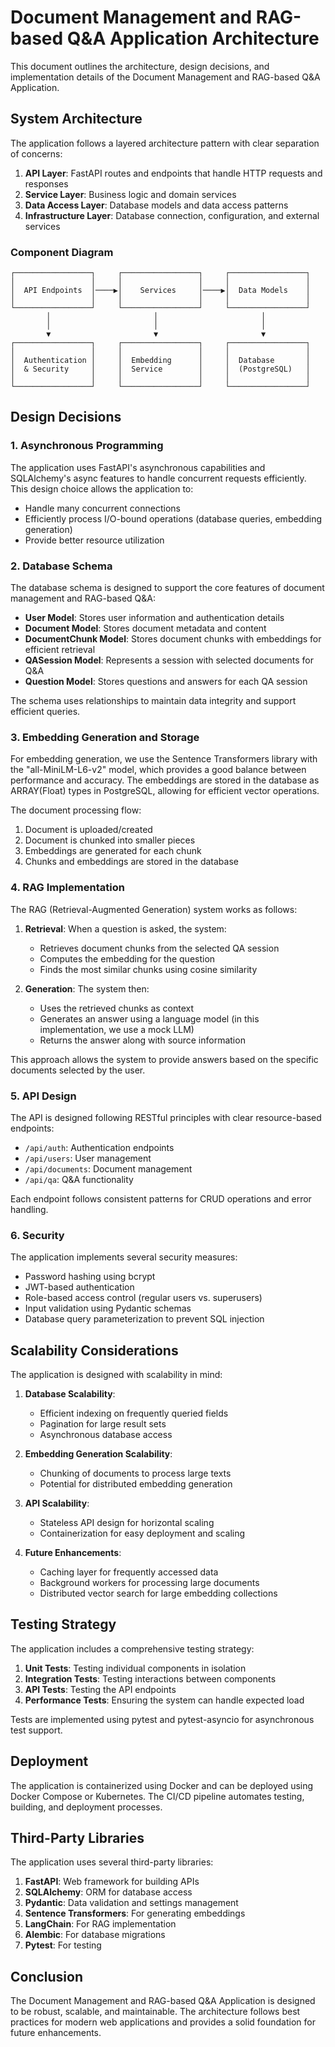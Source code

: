 # Document Management and RAG-based Q&A Application Architecture

This document outlines the architecture, design decisions, and implementation details of the Document Management and RAG-based Q&A Application.

## System Architecture

The application follows a layered architecture pattern with clear separation of concerns:

1. **API Layer**: FastAPI routes and endpoints that handle HTTP requests and responses
2. **Service Layer**: Business logic and domain services
3. **Data Access Layer**: Database models and data access patterns
4. **Infrastructure Layer**: Database connection, configuration, and external services

### Component Diagram

```
┌─────────────────┐     ┌─────────────────┐     ┌─────────────────┐
│                 │     │                 │     │                 │
│  API Endpoints  │────▶│    Services     │────▶│  Data Models    │
│                 │     │                 │     │                 │
└─────────────────┘     └─────────────────┘     └─────────────────┘
        │                       │                       │
        │                       │                       │
        ▼                       ▼                       ▼
┌─────────────────┐     ┌─────────────────┐     ┌─────────────────┐
│                 │     │                 │     │                 │
│  Authentication │     │  Embedding      │     │  Database       │
│  & Security     │     │  Service        │     │  (PostgreSQL)   │
│                 │     │                 │     │                 │
└─────────────────┘     └─────────────────┘     └─────────────────┘
```

## Design Decisions

### 1. Asynchronous Programming

The application uses FastAPI's asynchronous capabilities and SQLAlchemy's async features to handle concurrent requests efficiently. This design choice allows the application to:

- Handle many concurrent connections
- Efficiently process I/O-bound operations (database queries, embedding generation)
- Provide better resource utilization

### 2. Database Schema

The database schema is designed to support the core features of document management and RAG-based Q&A:

- **User Model**: Stores user information and authentication details
- **Document Model**: Stores document metadata and content
- **DocumentChunk Model**: Stores document chunks with embeddings for efficient retrieval
- **QASession Model**: Represents a session with selected documents for Q&A
- **Question Model**: Stores questions and answers for each QA session

The schema uses relationships to maintain data integrity and support efficient queries.

### 3. Embedding Generation and Storage

For embedding generation, we use the Sentence Transformers library with the "all-MiniLM-L6-v2" model, which provides a good balance between performance and accuracy. The embeddings are stored in the database as ARRAY(Float) types in PostgreSQL, allowing for efficient vector operations.

The document processing flow:
1. Document is uploaded/created
2. Document is chunked into smaller pieces
3. Embeddings are generated for each chunk
4. Chunks and embeddings are stored in the database

### 4. RAG Implementation

The RAG (Retrieval-Augmented Generation) system works as follows:

1. **Retrieval**: When a question is asked, the system:
   - Retrieves document chunks from the selected QA session
   - Computes the embedding for the question
   - Finds the most similar chunks using cosine similarity

2. **Generation**: The system then:
   - Uses the retrieved chunks as context
   - Generates an answer using a language model (in this implementation, we use a mock LLM)
   - Returns the answer along with source information

This approach allows the system to provide answers based on the specific documents selected by the user.

### 5. API Design

The API is designed following RESTful principles with clear resource-based endpoints:

- `/api/auth`: Authentication endpoints
- `/api/users`: User management
- `/api/documents`: Document management
- `/api/qa`: Q&A functionality

Each endpoint follows consistent patterns for CRUD operations and error handling.

### 6. Security

The application implements several security measures:

- Password hashing using bcrypt
- JWT-based authentication
- Role-based access control (regular users vs. superusers)
- Input validation using Pydantic schemas
- Database query parameterization to prevent SQL injection

## Scalability Considerations

The application is designed with scalability in mind:

1. **Database Scalability**:
   - Efficient indexing on frequently queried fields
   - Pagination for large result sets
   - Asynchronous database access

2. **Embedding Generation Scalability**:
   - Chunking of documents to process large texts
   - Potential for distributed embedding generation

3. **API Scalability**:
   - Stateless API design for horizontal scaling
   - Containerization for easy deployment and scaling

4. **Future Enhancements**:
   - Caching layer for frequently accessed data
   - Background workers for processing large documents
   - Distributed vector search for large embedding collections

## Testing Strategy

The application includes a comprehensive testing strategy:

1. **Unit Tests**: Testing individual components in isolation
2. **Integration Tests**: Testing interactions between components
3. **API Tests**: Testing the API endpoints
4. **Performance Tests**: Ensuring the system can handle expected load

Tests are implemented using pytest and pytest-asyncio for asynchronous test support.

## Deployment

The application is containerized using Docker and can be deployed using Docker Compose or Kubernetes. The CI/CD pipeline automates testing, building, and deployment processes.

## Third-Party Libraries

The application uses several third-party libraries:

1. **FastAPI**: Web framework for building APIs
2. **SQLAlchemy**: ORM for database access
3. **Pydantic**: Data validation and settings management
4. **Sentence Transformers**: For generating embeddings
5. **LangChain**: For RAG implementation
6. **Alembic**: For database migrations
7. **Pytest**: For testing

## Conclusion

The Document Management and RAG-based Q&A Application is designed to be robust, scalable, and maintainable. The architecture follows best practices for modern web applications and provides a solid foundation for future enhancements.
